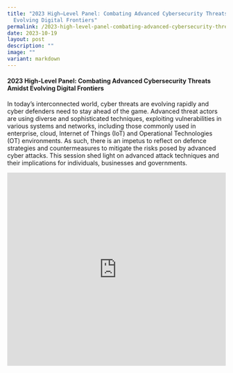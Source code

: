 ```yaml
---
title: "2023 High–Level Panel: Combating Advanced Cybersecurity Threats Amidst
  Evolving Digital Frontiers"
permalink: /2023-high-level-panel-combating-advanced-cybersecurity-threats-amidst-evolving-digital-frontiers/
date: 2023-10-19
layout: post
description: ""
image: ""
variant: markdown
---
```

#### **2023 High-Level Panel: Combating Advanced Cybersecurity Threats Amidst Evolving Digital Frontiers**

In today’s interconnected world, cyber threats are evolving rapidly and cyber defenders need to stay ahead of the game. Advanced threat actors are using diverse and sophisticated techniques, exploiting vulnerabilities in various systems and networks, including those commonly used in enterprise, cloud, Internet of Things (IoT) and Operational Technologies (OT) environments. As such, there is an impetus to reflect on defence strategies and countermeasures to mitigate the risks posed by advanced cyber attacks. This session shed light on advanced attack techniques and their implications for individuals, businesses and governments. 

<iframe allowfullscreen="" allow="accelerometer; autoplay; clipboard-write; encrypted-media; gyroscope; picture-in-picture; web-share" frameborder="0" title="YouTube video player" src="https://www.youtube.com/embed/G9ORHT3w_-I?si=tJX4vgZKPd-raawh" width="100%" height="445"></iframe>